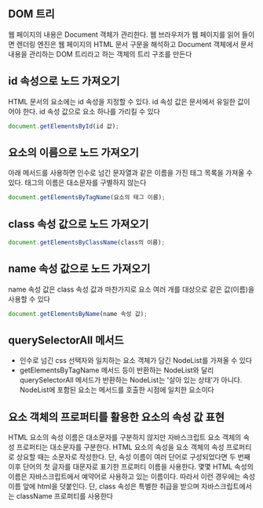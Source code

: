 ## DOM 트리

웹 페이지의 내용은 Document 객체가 관리한다. 웹 브라우저가 웹 페이지를 읽어 들이면 렌더링 엔진은 웹 페이지의 HTML 문서 구문을 해석하고 Document 객체에서 문서 내용을 관리하는 DOM 트리라고 하는 객체의 트리 구조를 만든다

## id 속성으로 노드 가져오기

HTML 문서의 요소에는 id 속성을 지정할 수 있다. id 속성 값은 문서에서 유일한 값이어야 한다. id 속성 값으로 요소 하나를 가리킬 수 있다

```javascript
document.getElementsById(id 값);
```

## 요소의 이름으로 노드 가져오기

아래 메서드를 사용하면 인수로 넘긴 문자열과 같은 이름을 가진 태그 목록을 가져올 수 있다. 태그의 이름은 대소문자를 구별하지 않는다

```javascript
document.getElementsByTagName(요소의 태그 이름);
```

## class 속성 값으로 노드 가져오기

```javascript
document.getElementsByClassName(class의 이름);
```

## name 속성 값으로 노드 가져오기

name 속성 값은 class 속성 값과 마찬가지로 요소 여러 개를 대상으로 같은 값(이름)을 사용할 수 있다

```javascript
document.getElementsByName(name 속성 값);
```

## querySelectorAll 메서드

- 인수로 넘긴 css 선택자와 일치하는 요소 객체가 담긴 NodeList를 가져올 수 있다
- getElementsByTagName 메서드 등이 반환하는 NodeList와 달리 querySelectorAll 메서드가 반환하는 NodeList는 '살아 있는 상태'가 아니다. NodeList에 포함된 요소는 메서드를 호출한 시점에 일치한 요소이다

## 요소 객체의 프로퍼티를 활용한 요소의 속성 값 표현

HTML 요소의 속성 이름은 대소문자를 구분하지 않지만 자바스크립트 요소 객체의 속성 프로퍼티는 대소문자를 구분한다. HTML 요소의 속성을 요소 객체의 속성 프로퍼티로 상요할 때는 소문자로 작성한다. 단, 속성 이름이 여러 단어로 구성되었다면 두 번째 이후 단어의 첫 글자를 대문자로 표기한 프로퍼티 이름을 사용한다. 몇몇 HTML 속성의 이름은 자바스크립트에서 예약어로 사용하고 있는 이름이다. 따라서 이런 경우에는 속성 이름 앞에 html을 덧붙인다. 단, class 속성은 특별한 취급을 받으며 자바스크립트에서는 className 프로퍼티를 사용한다
